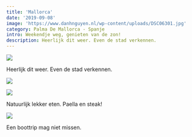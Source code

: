 ```yaml
---
title: 'Mallorca'
date: '2019-09-08'
image: 'https://www.danhnguyen.nl/wp-content/uploads/DSC06301.jpg'
category: Palma De Mallorca - Spanje
intro: Weekendje weg, genieten van de zon!
description: Heerlijk dit weer. Even de stad verkennen.
---
```


![](https://www.danhnguyen.nl/wp-content/uploads/20190831_114156-scaled-e1603522215455.jpg)

Heerlijk dit weer. Even de stad verkennen.

![](https://www.danhnguyen.nl/wp-content/uploads/DSC06346-e1603522194261.jpg)

![](https://www.danhnguyen.nl/wp-content/uploads/20190830_205728-scaled-e1603522224669.jpg)

Natuurlijk lekker eten. Paella en steak!

![](https://www.danhnguyen.nl/wp-content/uploads/DSC06367-e1603522201161.jpg)

Een boottrip mag niet missen.

